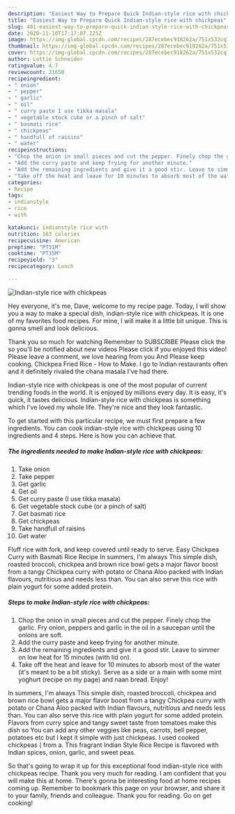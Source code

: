 ```yaml
---
description: "Easiest Way to Prepare Quick Indian-style rice with chickpeas"
title: "Easiest Way to Prepare Quick Indian-style rice with chickpeas"
slug: 481-easiest-way-to-prepare-quick-indian-style-rice-with-chickpeas
date: 2020-11-10T17:17:07.225Z
image: https://img-global.cpcdn.com/recipes/287ecebec918262a/751x532cq70/indian-style-rice-with-chickpeas-recipe-main-photo.jpg
thumbnail: https://img-global.cpcdn.com/recipes/287ecebec918262a/751x532cq70/indian-style-rice-with-chickpeas-recipe-main-photo.jpg
cover: https://img-global.cpcdn.com/recipes/287ecebec918262a/751x532cq70/indian-style-rice-with-chickpeas-recipe-main-photo.jpg
author: Lottie Schneider
ratingvalue: 4.7
reviewcount: 21650
recipeingredient:
- " onion"
- " pepper"
- " garlic"
- " oil"
- " curry paste I use tikka masala"
- " vegetable stock cube or a pinch of salt"
- " basmati rice"
- " chickpeas"
- " handfull of raisins"
- " water"
recipeinstructions:
- "Chop the onion in small pieces and cut the pepper. Finely chop the garlic. Fry onion, peppers and garlic in the oil in a saucepan until the onions are soft."
- "Add the curry paste and keep frying for another minute."
- "Add the remaining ingredients and give it a good stir. Leave to simmer on low heat for 15 minutes (with lid on)."
- "Take off the heat and leave for 10 minutes to absorb most of the water (it&#39;s meant to be a bit sticky). Serve as a side or a main with some mint yoghurt (recipe on my page) and naan bread. Enjoy!"
categories:
- Recipe
tags:
- indianstyle
- rice
- with

katakunci: indianstyle rice with 
nutrition: 163 calories
recipecuisine: American
preptime: "PT31M"
cooktime: "PT35M"
recipeyield: "3"
recipecategory: Lunch

---
```



![Indian-style rice with chickpeas](https://img-global.cpcdn.com/recipes/287ecebec918262a/751x532cq70/indian-style-rice-with-chickpeas-recipe-main-photo.jpg)

Hey everyone, it's me, Dave, welcome to my recipe page. Today, I will show you a way to make a special dish, indian-style rice with chickpeas. It is one of my favorites food recipes. For mine, I will make it a little bit unique. This is gonna smell and look delicious.

Thank you so much for watching Remember to SUBSCRIBE Please click the so you&#39;ll be notified about new videos Please click if you enjoyed this video! Please leave a comment, we love hearing from you And Please keep cooking. Chickpea Fried Rice - How to Make. I go to Indian restaurants often and it definitely rivaled the chana masala I&#39;ve had there.

Indian-style rice with chickpeas is one of the most popular of current trending foods in the world. It is enjoyed by millions every day. It is easy, it's quick, it tastes delicious. Indian-style rice with chickpeas is something which I've loved my whole life. They're nice and they look fantastic.


To get started with this particular recipe, we must first prepare a few ingredients. You can cook indian-style rice with chickpeas using 10 ingredients and 4 steps. Here is how you can achieve that.

<!--inarticleads1-->

##### The ingredients needed to make Indian-style rice with chickpeas:

1. Take  onion
1. Take  pepper
1. Get  garlic
1. Get  oil
1. Get  curry paste (I use tikka masala)
1. Get  vegetable stock cube (or a pinch of salt)
1. Get  basmati rice
1. Get  chickpeas
1. Take  handfull of raisins
1. Get  water


Fluff rice with fork, and keep covered until ready to serve. Easy Chickpea Curry with Basmati Rice Recipe In summers, I&#39;m always This simple dish, roasted broccoli, chickpea and brown rice bowl gets a major flavor boost from a tangy Chickpea curry with potato or Chana Aloo packed with Indian flavours, nutritious and needs less than. You can also serve this rice with plain yogurt for some added protein. 

<!--inarticleads2-->

##### Steps to make Indian-style rice with chickpeas:

1. Chop the onion in small pieces and cut the pepper. Finely chop the garlic. Fry onion, peppers and garlic in the oil in a saucepan until the onions are soft.
1. Add the curry paste and keep frying for another minute.
1. Add the remaining ingredients and give it a good stir. Leave to simmer on low heat for 15 minutes (with lid on).
1. Take off the heat and leave for 10 minutes to absorb most of the water (it&#39;s meant to be a bit sticky). Serve as a side or a main with some mint yoghurt (recipe on my page) and naan bread. Enjoy!


In summers, I&#39;m always This simple dish, roasted broccoli, chickpea and brown rice bowl gets a major flavor boost from a tangy Chickpea curry with potato or Chana Aloo packed with Indian flavours, nutritious and needs less than. You can also serve this rice with plain yogurt for some added protein. Flavors from curry spice and tangy sweet taste from tomatoes make this dish so You can add any other veggies like peas, carrots, bell pepper, potatoes etc but I kept it simple with just chickpeas. I used cooked chickpeas ( from a. This fragrant Indian Style Rice Recipe is flavored with Indian spices, onion, garlic, and sweet peas. 

So that's going to wrap it up for this exceptional food indian-style rice with chickpeas recipe. Thank you very much for reading. I am confident that you will make this at home. There's gonna be interesting food at home recipes coming up. Remember to bookmark this page on your browser, and share it to your family, friends and colleague. Thank you for reading. Go on get cooking!

